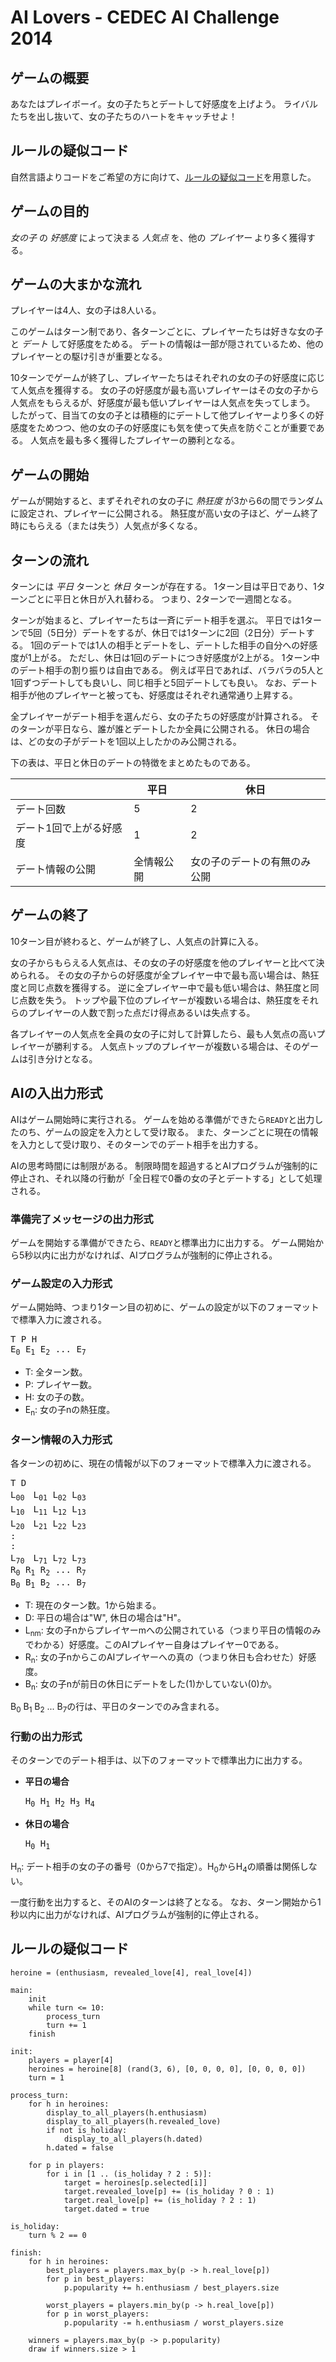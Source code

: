 # AI Lovers - CEDEC AI Challenge 2014

## ゲームの概要

あなたはプレイボーイ。女の子たちとデートして好感度を上げよう。
ライバルたちを出し抜いて、女の子たちのハートをキャッチせよ！

## ルールの疑似コード

自然言語よりコードをご希望の方に向けて、[ルールの疑似コード](#PseudoCode)を用意した。

## ゲームの目的

_女の子_ の _好感度_ によって決まる _人気点_ を、他の _プレイヤー_ より多く獲得する。

## ゲームの大まかな流れ

プレイヤーは4人、女の子は8人いる。

このゲームはターン制であり、各ターンごとに、プレイヤーたちは好きな女の子と _デート_ して好感度をためる。
デートの情報は一部が隠されているため、他のプレイヤーとの駆け引きが重要となる。

10ターンでゲームが終了し、プレイヤーたちはそれぞれの女の子の好感度に応じて人気点を獲得する。
女の子の好感度が最も高いプレイヤーはその女の子から人気点をもらえるが、好感度が最も低いプレイヤーは人気点を失ってしまう。
したがって、目当ての女の子とは積極的にデートして他プレイヤーより多くの好感度をためつつ、他の女の子の好感度にも気を使って失点を防ぐことが重要である。
人気点を最も多く獲得したプレイヤーの勝利となる。

## ゲームの開始

ゲームが開始すると、まずそれぞれの女の子に _熱狂度_ が3から6の間でランダムに設定され、プレイヤーに公開される。
熱狂度が高い女の子ほど、ゲーム終了時にもらえる（または失う）人気点が多くなる。

## ターンの流れ

ターンには _平日_ ターンと _休日_ ターンが存在する。
1ターン目は平日であり、1ターンごとに平日と休日が入れ替わる。
つまり、2ターンで一週間となる。

ターンが始まると、プレイヤーたちは一斉にデート相手を選ぶ。
平日では1ターンで5回（5日分）デートをするが、休日では1ターンに2回（2日分）デートする。
1回のデートでは1人の相手とデートをし、デートした相手の自分への好感度が1上がる。
ただし、休日は1回のデートにつき好感度が2上がる。
1ターン中のデート相手の割り振りは自由である。
例えば平日であれば、バラバラの5人と1回ずつデートしても良いし、同じ相手と5回デートしても良い。
なお、デート相手が他のプレイヤーと被っても、好感度はそれぞれ通常通り上昇する。

全プレイヤーがデート相手を選んだら、女の子たちの好感度が計算される。
そのターンが平日なら、誰が誰とデートしたか全員に公開される。
休日の場合は、どの女の子がデートを1回以上したかのみ公開される。

下の表は、平日と休日のデートの特徴をまとめたものである。

|                     | 平日 | 休日 |
| ------------------- | ---- | ---- |
| デート回数            | 5    | 2    |
| デート1回で上がる好感度 | 1    | 2    |
| デート情報の公開       | 全情報公開 | 女の子のデートの有無のみ公開 |

## ゲームの終了

10ターン目が終わると、ゲームが終了し、人気点の計算に入る。

女の子からもらえる人気点は、その女の子の好感度を他のプレイヤーと比べて決められる。
その女の子からの好感度が全プレイヤー中で最も高い場合は、熱狂度と同じ点数を獲得する。
逆に全プレイヤー中で最も低い場合は、熱狂度と同じ点数を失う。
トップや最下位のプレイヤーが複数いる場合は、熱狂度をそれらのプレイヤーの人数で割った点だけ得点あるいは失点する。

各プレイヤーの人気点を全員の女の子に対して計算したら、最も人気点の高いプレイヤーが勝利する。
人気点トップのプレイヤーが複数いる場合は、そのゲームは引き分けとなる。

## AIの入出力形式

AIはゲーム開始時に実行される。
ゲームを始める準備ができたら`READY`と出力したのち、ゲームの設定を入力として受け取る。
また、ターンごとに現在の情報を入力として受け取り、そのターンでのデート相手を出力する。

AIの思考時間には制限がある。
制限時間を超過するとAIプログラムが強制的に停止され、それ以降の行動が「全日程で0番の女の子とデートする」として処理される。

### 準備完了メッセージの出力形式

ゲームを開始する準備ができたら、`READY`と標準出力に出力する。
ゲーム開始から5秒以内に出力がなければ、AIプログラムが強制的に停止される。

### ゲーム設定の入力形式

ゲーム開始時、つまり1ターン目の初めに、ゲームの設定が以下のフォーマットで標準入力に渡される。

<pre>
T P H
E<sub>0</sub> E<sub>1</sub> E<sub>2</sub> ... E<sub>7</sub>
</pre>

* T: 全ターン数。
* P: プレイヤー数。
* H: 女の子の数。
* E<sub>n</sub>: 女の子nの熱狂度。

### ターン情報の入力形式

各ターンの初めに、現在の情報が以下のフォーマットで標準入力に渡される。

<pre>
T D
L<sub>00</sub>　L<sub>01</sub> L<sub>02</sub> L<sub>03</sub>
L<sub>10</sub>　L<sub>11</sub> L<sub>12</sub> L<sub>13</sub>
L<sub>20</sub>　L<sub>21</sub> L<sub>22</sub> L<sub>23</sub>
:
:
L<sub>70</sub>　L<sub>71</sub> L<sub>72</sub> L<sub>73</sub>
R<sub>0</sub> R<sub>1</sub> R<sub>2</sub> ... R<sub>7</sub>
B<sub>0</sub> B<sub>1</sub> B<sub>2</sub> ... B<sub>7</sub>
</pre>

* T: 現在のターン数。1から始まる。
* D: 平日の場合は"W", 休日の場合は"H"。
* L<sub>nm</sub>: 女の子nからプレイヤーmへの公開されている（つまり平日の情報のみでわかる）好感度。このAIプレイヤー自身はプレイヤー0である。
* R<sub>n</sub>: 女の子nからこのAIプレイヤーへの真の（つまり休日も合わせた）好感度。
* B<sub>n</sub>: 女の子nが前日の休日にデートをした(1)かしていない(0)か。

B<sub>0</sub> B<sub>1</sub> B<sub>2</sub> ... B<sub>7</sub>の行は、平日のターンでのみ含まれる。

### 行動の出力形式

そのターンでのデート相手は、以下のフォーマットで標準出力に出力する。

* __平日の場合__

  <pre>
  H<sub>0</sub> H<sub>1</sub> H<sub>2</sub> H<sub>3</sub> H<sub>4</sub>
  </pre>
  
* __休日の場合__

  <pre>
  H<sub>0</sub> H<sub>1</sub>
  </pre>

H<sub>n</sub>: デート相手の女の子の番号（0から7で指定）。H<sub>0</sub>からH<sub>4</sub>の順番は関係しない。

一度行動を出力すると、そのAIのターンは終了となる。
なお、ターン開始から1秒以内に出力がなければ、AIプログラムが強制的に停止される。

<a name="PseudoCode"></a>

## ルールの疑似コード

    heroine = (enthusiasm, revealed_love[4], real_love[4])

    main:
        init
        while turn <= 10:
            process_turn
            turn += 1
        finish

    init:
        players = player[4]
        heroines = heroine[8] (rand(3, 6), [0, 0, 0, 0], [0, 0, 0, 0])
        turn = 1

    process_turn:
        for h in heroines:
            display_to_all_players(h.enthusiasm)
            display_to_all_players(h.revealed_love)
            if not is_holiday:
                display_to_all_players(h.dated)
            h.dated = false

        for p in players:
            for i in [1 .. (is_holiday ? 2 : 5)]:
                target = heroines[p.selected[i]]
                target.revealed_love[p] += (is_holiday ? 0 : 1)
                target.real_love[p] += (is_holiday ? 2 : 1)
                target.dated = true

    is_holiday:
        turn % 2 == 0

    finish:
        for h in heroines:
            best_players = players.max_by(p -> h.real_love[p])
            for p in best_players:
                p.popularity += h.enthusiasm / best_players.size

            worst_players = players.min_by(p -> h.real_love[p])
            for p in worst_players:
                p.popularity -= h.enthusiasm / worst_players.size

        winners = players.max_by(p -> p.popularity)
        draw if winners.size > 1
